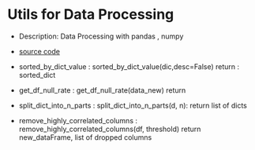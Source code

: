 # Utils for Data Processing

- Description: Data Processing with pandas , numpy

- [source code](../utils/data_processing.py)

- sorted_by_dict_value : sorted_by_dict_value(dic,desc=False) return : sorted_dict
- get_df_null_rate : get_df_null_rate(data_new) return 
- split_dict_into_n_parts : split_dict_into_n_parts(d, n): return list of dicts
- remove_highly_correlated_columns : remove_highly_correlated_columns(df, threshold) return new_dataFrame, list of dropped columns
